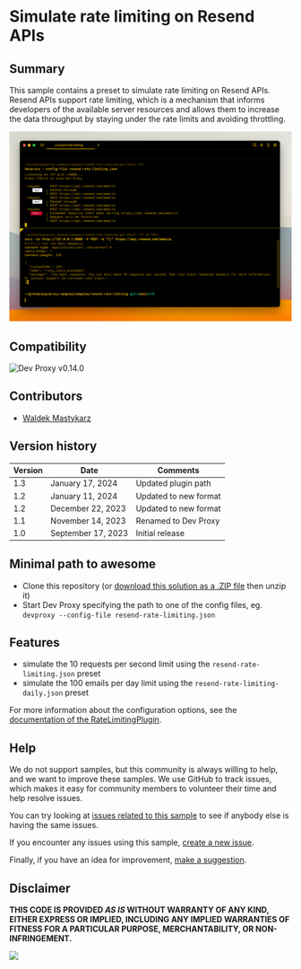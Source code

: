 # Simulate rate limiting on Resend APIs

## Summary

This sample contains a preset to simulate rate limiting on Resend APIs. Resend APIs support rate limiting, which is a mechanism that informs developers of the available server resources and allows them to increase the data throughput by staying under the rate limits and avoiding throttling.

![Dev Proxy simulating rate limiting on Resend APIs](assets/screenshot.png)

## Compatibility

![Dev Proxy v0.14.0](https://img.shields.io/badge/devproxy-v0.14.0-green.svg)

## Contributors

- [Waldek Mastykarz](https://github.com/waldekmastykarz)

## Version history

Version|Date|Comments
-------|----|--------
1.3|January 17, 2024|Updated plugin path
1.2|January 11, 2024|Updated to new format
1.2|December 22, 2023|Updated to new format
1.1|November 14, 2023|Renamed to Dev Proxy
1.0|September 17, 2023|Initial release

## Minimal path to awesome

- Clone this repository (or [download this solution as a .ZIP file](https://pnp.github.io/download-partial/?url=https://github.com/pnp/proxy-samples/tree/main/samples/resend-rate-limiting) then unzip it)
- Start Dev Proxy specifying the path to one of the config files, eg. `devproxy --config-file resend-rate-limiting.json`

## Features

- simulate the 10 requests per second limit using the `resend-rate-limiting.json` preset
- simulate the 100 emails per day limit using the `resend-rate-limiting-daily.json` preset

For more information about the configuration options, see the [documentation of the RateLimitingPlugin](https://learn.microsoft.com/microsoft-cloud/dev/dev-proxy/technical-reference/ratelimitingplugin).

## Help

We do not support samples, but this community is always willing to help, and we want to improve these samples. We use GitHub to track issues, which makes it easy for  community members to volunteer their time and help resolve issues.

You can try looking at [issues related to this sample](https://github.com/pnp/proxy-samples/issues?q=label%3A%22sample%3A%resend-rate-limiting%22) to see if anybody else is having the same issues.

If you encounter any issues using this sample, [create a new issue](https://github.com/pnp/proxy-samples/issues/new).

Finally, if you have an idea for improvement, [make a suggestion](https://github.com/pnp/proxy-samples/issues/new).

## Disclaimer

**THIS CODE IS PROVIDED *AS IS* WITHOUT WARRANTY OF ANY KIND, EITHER EXPRESS OR IMPLIED, INCLUDING ANY IMPLIED WARRANTIES OF FITNESS FOR A PARTICULAR PURPOSE, MERCHANTABILITY, OR NON-INFRINGEMENT.**

![](https://m365-visitor-stats.azurewebsites.net/SamplesGallery/pnp-devproxy-resend-rate-limiting)
